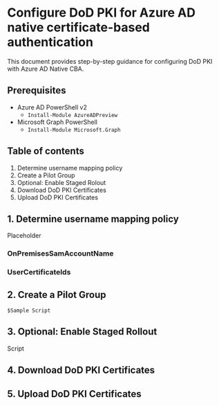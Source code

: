 # Configure DoD PKI for Azure AD native certificate-based authentication
This document provides step-by-step guidance for configuring DoD PKI with Azure AD Native CBA.

## Prerequisites
- Azure AD PowerShell v2
  - `Install-Module AzureADPreview`
- Microsoft Graph PowerShell
  - `Install-Module Microsoft.Graph`

## Table of contents

1. Determine username mapping policy
2. Create a Pilot Group
3. Optional: Enable Staged Rolout
4. Download DoD PKI Certificates
5. Upload DoD PKI Certificates

## 1. Determine username mapping policy

Placeholder

### OnPremisesSamAccountName

### UserCertificateIds

## 2. Create a Pilot Group

````shell
$Sample Script
````

## 3. Optional: Enable Staged Rollout

Script

## 4. Download DoD PKI Certificates

## 5. Upload DoD PKI Certificates



